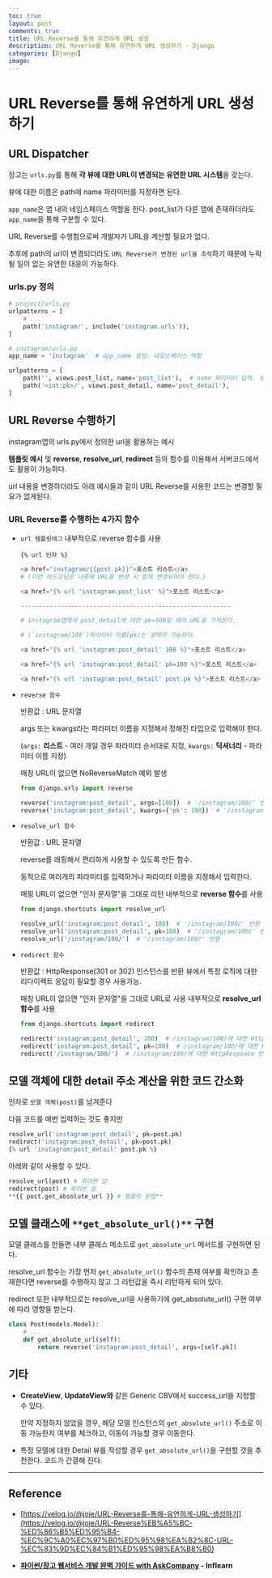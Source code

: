 ```yaml
---
toc: true
layout: post
comments: true
title: URL Reverse를 통해 유연하게 URL 생성
description: URL Reverse를 통해 유연하게 URL 생성하기 - Django
categories: [Django]
image:
---
```


# URL Reverse를 통해 유연하게 URL 생성하기

## URL Dispatcher

장고는 `urls.py`를 통해 **각 뷰에 대한 URL이 변경되는 유연한 URL 시스템**을 갖는다.

뷰에 대한 이름은 path에 name 파라미터를 지정하면 된다.

`app_name`은 앱 내의 네임스페이스 역할을 한다. post_list가 다른 앱에 존재하더라도 `app_name`을 통해 구분할 수 있다.

URL Reverse를 수행함으로써 개발자가 URL을 계산할 필요가 없다. 

추후에 path의 url이 변경되더라도 `URL Reverse가 변경된 url을 추적`하기 때문에 누락될 일이 없는 유연한 대응이 가능하다.

### urls.py 정의

```python
# project/urls.py
urlpatterns = [
    # ...
    path('instagram/', include('instagram.urls')),
]
```

```python
# instagram/urls.py
app_name = 'instagram'  # app_name 설정. 네임스페이스 역할

urlpatterns = [
    path('', views.post_list, name='post_list'),  # name 파라미터 입력. 뷰의 이름.
    path('<int:pk>/', views.post_detail, name='post_detail'),
]
```

## URL Reverse 수행하기

instagram앱의 urls.py에서 정의한 url을 활용하는 예시

**템플릿 예시** 및 **reverse**, **resolve_url**, **redirect** 등의 함수를 이용해서 서버코드에서도 활용이 가능하다.

url 내용을 변경하더라도 아래 예시들과 같이 URL Reverse를 사용한 코드는 변경할 필요가 없게된다.

### URL Reverse를 수행하는 4가지 함수

- `url 템플릿태그`
내부적으로 reverse 함수를 사용
    
    `{% url 인자 %}`
    
    ```python
    <a href="instagram/{{post.pk}}">포스트 리스트</a>  
    # (이런 하드코딩은 나중에 URL을 변경 시 함께 변경되어야 한다.) 
    
    <a href="{% url 'instagram:post_list' %}">포스트 리스트</a>
    
    ----------------------------------------------------------
    
    # instagram앱에서 post_detail에 대한 pk=100일 때의 URL을 가져온다. 
    
    # (`instagram/100`)파라미터 이름(pk)는 생략이 가능하다. 
    
    <a href="{% url 'instagram:post_detail' 100 %}">포스트 리스트</a>
    
    <a href="{% url 'instagram:post_detail' pk=100 %}">포스트 리스트</a>
    
    <a href="{% url 'instagram:post_detail' post.pk %}">포스트 리스트</a>
    ```
    
- `reverse 함수`
    
    반환값 : URL 문자열
    
    args 또는 kwargs라는 파라미터 이름을 지정해서 정해진 타입으로 입력해야 한다. 
    
    (`args:` **리스트** - 여러 개일 경우 파라미터 순서대로 지정, `kwargs:` **딕셔너리** - 파라미터 이름 지정)
    
    매칭 URL이 없으면 NoReverseMatch 예외 발생
    
    ```python
    from django.urls import reverse
    
    reverse('instagram:post_detail', args=[100])  # '/instagram/100/' 반환
    reverse('instagram:post_detail', kwargs={'pk': 100})  # '/instagram/100/' 반환
    ```
    
- `resolve_url 함수`
    
    반환값 : URL 문자열
    
    reverse를 래핑해서 편리하게 사용할 수 있도록 만든 함수. 
    
    동적으로 여러개의 파라미터를 입력하거나 파라미터 이름을 지정해서 입력한다.
    
    매핑 URL이 없으면 "인자 문자열"을 그대로 리턴
    내부적으로 **reverse 함수**를 사용
    
    ```python
    from django.shortcuts import resolve_url
    
    resolve_url('instagram:post_detail', 100)  # '/instagram/100/' 반환
    resolve_url('instagram:post_detail', pk=100)  # '/instagram/100/' 반환
    resolve_url('/instagram/100/')  # '/instagram/100/' 반환
    ```
    
- `redirect 함수`
    
    반환값 : HttpResponse(301 or 302) 인스턴스를 반환
    뷰에서 특정 로직에 대한 리다이렉트 응답이 필요할 경우 사용가능. 
    
    매칭 URL이 없으면 "인자 문자열"을 그대로 URL로 사용
    내부적으로 **resolve_url 함수**를 사용
    
    ```python
    from django.shortcuts import redirect
    
    redirect('instagram:post_detail', 100)  # /instagram/100/에 대한 HttpResponse 반환
    redirect('instagram:post_detail', pk=100)  # /instagram/100/에 대한 HttpResponse 반환
    redirect('/instagram/100/')  # /instagram/100/에 대한 HttpResponse 반환
    ```
    

## 모델 객체에 대한 detail 주소 계산을 위한 코드 간소화

인자로 `모델 객체(post)`를 넘겨준다

다음 코드를 매번 입력하는 것도 좋지만

```python
resolve_url('instagram:post_detail', pk=post.pk)
redirect('instagram:post_detail', pk=post.pk)
{% url 'instagram:post_detail' post.pk %}
```

아래와 같이 사용할 수 있다.

```python
resolve_url(post) # 파이썬 상
redirect(post) # 파이썬 상
**{{ post.get_absolute_url }} # 템플릿 문법**
```

## 모델 클래스에 `**get_absolute_url()**` 구현

모델 클래스를 만들면 내부 클래스 메소드로 `get_absolute_url` 메서드를 구현하면 된다.

resolve_url 함수는 가장 먼저 `get_absolute_url()` 함수의 존재 여부를 확인하고 존재한다면 reverse를 수행하지 않고 그 리턴값을 즉시 리턴하게 되어 있다.

redirect 또한 내부적으로는 resolve_url을 사용하기에 get_absolute_url() 구현 여부에 따라 영향을 받는다.

```python
class Post(models.Model):
    # ...
    def get_absolute_url(self):
        return reverse('instagram:post_detail', args=[self.pk])
```

## 기타

- **CreateView**, **UpdateView와** 같은 Generic CBV에서 success_url을 지정할 수 있다.
    
    만약 지정하지 않았을 경우, 해당 모델 인스턴스의 `get_absolute_url()` 주소로 이동 가능한지 여부를 체크하고, 이동이 가능할 경우 이동한다.
    
- 특정 모델에 대한 Detail 뷰를 작성할 경우 `get_absolute_url()`을 구현할 것을 추천한다. 코드가 간결해 진다.

---

## Reference

- [https://velog.io/@joje/URL-Reverse를-통해-유연하게-URL-생성하기](https://velog.io/@joje/URL-Reverse%EB%A5%BC-%ED%86%B5%ED%95%B4-%EC%9C%A0%EC%97%B0%ED%95%98%EA%B2%8C-URL-%EC%83%9D%EC%84%B1%ED%95%98%EA%B8%B0)

- **[파이썬/장고 웹서비스 개발 완벽 가이드 with AskCompany](https://velog.io/@joje/series/%ED%8C%8C%EC%9D%B4%EC%8D%AC%EC%9E%A5%EA%B3%A0-%EC%9B%B9%EC%84%9C%EB%B9%84%EC%8A%A4-%EA%B0%9C%EB%B0%9C-%EC%99%84%EB%B2%BD-%EA%B0%80%EC%9D%B4%EB%93%9C-with-AskCompany) - Inflearn**

